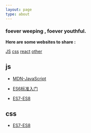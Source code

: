 ```yaml
---
layout: page
type: about
---
```



### foever weeping , foever youthful.




**Here are some websites to share :**


<a href="#js" target="_self">JS</a>
<a href="#css" target="_self">css</a>
<a href="#react" target="_self">react</a>
<a href="#other" target="_self">other</a>


## <span id = "js">js</span>

-  [MDN-JavaScript](https://developer.mozilla.org/en-US/docs/Web/JavaScript "MDN-Javascript")


- [ES6标准入门](http://es6.ruanyifeng.com/ "ES6标准入门")


- [ES7-ES8](https://www.cnblogs.com/zhuanzhuanfe/p/7493433.html "ES7-ES8")

## <span id = "css">css</span>

- [ES7-ES8](https://www.cnblogs.com/zhuanzhuanfe/p/7493433.html "ES7-ES8")